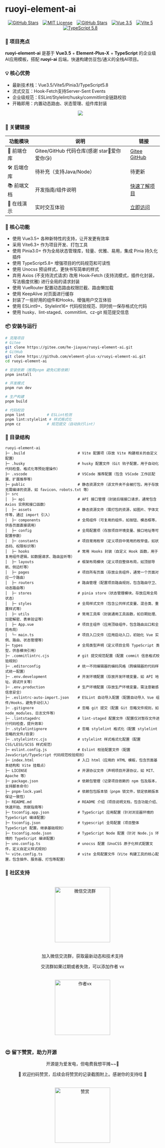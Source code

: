 # ruoyi-element-ai

<div align="center">

  [![GitHub Stars](https://img.shields.io/github/stars/element-plus-x/ruoyi-element-ai?style=social)](https://github.com/element-plus-x/ruoyi-element-ai)&emsp;[![MIT License](https://img.shields.io/badge/License-MIT-green.svg)](https://github.com/element-plus-x/ruoyi-element-ai/blob/main/LICENSE)&emsp;[![GitHub Stars](https://img.shields.io/github/stars/element-plus-x/ruoyi-element-ai?style=social)](https://github.com/element-plus-x/ruoyi-element-ai)&emsp;[![Vue 3.5](https://img.shields.io/badge/Vue-3.5-4FC08D?logo=vue.js)](https://vuejs.org/)&emsp;[![Vite 5](https://img.shields.io/badge/Vite-5-646CFF?logo=vite)](https://vitejs.dev/)&emsp;[![TypeScript 5.8](https://img.shields.io/badge/TypeScript-5.8-3178C6?logo=typescript)](https://www.typescriptlang.org/)&emsp;

</div>

### 🚀 项目亮点

**ruoyi-element-ai** 是基于 **Vue3.5** + **Element-Plus-X** + **TypeScript** 的企业级AI应用模板，搭配 **ruoyi-ai** 后端，快速构建仿豆包/通义的全栈AI项目。

### 💡 核心优势
- 最新技术栈：Vue3.5/Vite5/Pinia3/TypeScript5.8
- 流式交互：Hook-Fetch支持Server-Sent Events
- 企业级规范：ESLint/Stylelint/husky/commitlint全链路校验
- 开箱即用：内置动态路由、状态管理、组件库封装

<div align="center">
<img src="https://cdn.element-plus-x.com/chat/1.webp" calss="element-plus-x-bubble" />&emsp;
</div>

### 🔗 关键链接

| 功能模块         | 说明                          | 链接                                                                 |
|------------------|-------------------------------|----------------------------------------------------------------------|
| 🚀 前端仓库 | Gitee/GitHub 代码仓库(感谢 star🥰爱你爱你😘) | [Gitee](https://gitee.com/he-jiayue/ruoyi-element-ai) <br> [GitHub](https://github.com/element-plus-x/ruoyi-element-ai) |
| 🛠️ 后端仓库 | 待补充（支持Java/Node）        | 待更新                                                               |
| 📚 前端文档 | 开发指南/组件说明              | [快速了解项目](https://chat-docs.element-plus-x.com)                 |
| 📡 在线演示 | 实时交互体验                    | [立即访问](https://chat.element-plus-x.com)                          |

### 🧰 核心功能

- 使用 Vue3.5+ 各种新特性的支持，让开发更有效率
- 采用 Vite6.3+ 作为项目开发、打包工具
- 使用 Pinia3.0+ 作为全局状态管理库，轻量、优雅、易用，集成 Pinia 持久化插件
- 使用 TypeScript5.8+ 增强项目的代码规范和可读性
- 使用 Unocss 预设样式，更快书写简单的样式
- 弃用 Axios (不支持流式请求) 改用 Hook-Fetch (支持流模式，插件化封装，写法极度优雅) 进行全局的请求封装
- 使用 VueRouter 配置动态路由权限拦截、路由懒加载
- 使用 KeepAlive 对页面进行缓存
- 封装了一些好用的组件和Hooks，增强用户交互体验
- 使用   ESLint9+、Stylelint16+ 代码校验规范、同时统一保存格式化代码
- 使用 husky、lint-staged、commitlint、cz-git 规范提交信息

### 📦 安装与运行

```bash
# 克隆项目
# Gitee
git clone https://gitee.com/he-jiayue/ruoyi-element-ai.git
# GitHub
git clone https://github.com/element-plus-x/ruoyi-element-ai.git
cd ruoyi-element-ai

# 安装依赖（推荐pnpm 避免幻影依赖）
pnpm install

# 开发模式
pnpm run dev

# 生产构建
pnpm build

# 代码校验
pnpm lint          # ESLint检测
pnpm lint:stylelint # 样式格式化
pnpm cz            # 规范提交（自动执行lint）
```

### 🌳 目录结构

```text
ruoyi-element-ai
├─ .build                        # Vite 配置项（存放 Vite 构建相关的自定义配置）
├─ .husky                        # husky 配置文件（Git 钩子配置，用于自动化代码检查、格式化等预处理操作）
├─ .vscode                       # VSCode 推荐配置（包含 VSCode 工作区配置、扩展推荐等）
├─ public                        # 静态资源文件（该文件夹不会被打包，用于存放无需编译的资源，如 favicon、robots.txt 等）
├─ src
│  ├─ api                        # API 接口管理（封装后端接口请求，通常包含 Axios 实例和接口函数）
│  ├─ assets                     # 静态资源文件（需打包的资源，如图片、字体文件等，通过 import 引入）
│  ├─ components                 # 全局组件（可复用的组件，如按钮、模态框等，供各页面直接调用）
│  ├─ config                     # 全局配置项（存放项目环境变量、接口地址等可配置参数）
│  ├─ constants                  # 项目常用枚举（定义项目中常用的枚举值，如状态码、权限标识等）
│  ├─ hooks                      # 常用 Hooks 封装（自定义 Hook 函数，用于复用组件逻辑，如数据请求、路由监听等）
│  ├─ layouts                    # 框架布局模块（定义项目整体布局，如顶部导航、侧边栏等）
│  ├─ pages                      # 项目所有页面（存放业务组件，通常一个页面对应一个路由）
│  ├─ routers                    # 路由管理（配置项目路由规则，包含路由守卫、动态路由等）
│  ├─ stores                     # pinia store（状态管理模块，存放应用全局状态）
│  ├─ styles                     # 全局样式文件（包含公共样式变量、混合类、重置样式等）
│  ├─ utils                      # 常用工具库（封装通用工具函数，如日期处理、加密解密、表单验证等）
│  ├─ App.vue                    # 项目主组件（应用顶级组件，包含路由出口和全局布局）
│  └─ main.ts                    # 项目入口文件（应用启动入口，初始化 Vue 实例、路由、状态管理等）
├─ types                         # 全局类型声明（定义项目全局 TypeScript 类型，供各模块引用）
├─ .commitlintrc.cjs             # git 提交规范配置（配置 commit 信息格式校验规则）
├─ .editorconfig                 # 统一不同编辑器的编码风格（跨编辑器的代码样式统一配置）
├─ .env.development              # 开发环境配置（存放开发环境变量，如 API 地址、调试开关等）
├─ .env.production               # 生产环境配置（存放生产环境变量，需注意敏感信息安全）
├─ .eslintrc-auto-import.json    # ESLint 自动导入配置（配置自动导入 Vue 组件/Hooks，避免手动引入）
├─ .gitignore                    # 忽略 git 提交（配置 Git 忽略文件规则，如 node_modules、日志文件等）
├─ .lintstagedrc                 # lint-staged 配置文件（配置仅对暂存文件进行代码检查，提升效率）
├─ .stylelintignore              # 忽略 stylelint 格式化（配置 stylelint 忽略的文件/目录）
├─ .stylelintrc.cjs              # stylelint 样式格式化配置（配置 CSS/LESS/SCSS 样式规范）
├─ eslint.config.js              # Eslint 校验配置文件（配置 JavaScript/TypeScript 代码规范校验规则）
├─ index.html                    # 入口 html（应用的 HTML 模板，包含页面基本结构和 Vite 挂载点）
├─ LICENSE                       # 开源协议文件（声明项目开源协议，如 MIT、Apache 等）
├─ package.json                  # 依赖包管理（记录项目依赖的 npm 包及版本，支持脚本命令）
├─ pnpm-lock.yaml                # 依赖包包版本锁（pnpm 锁文件，锁定依赖版本保证一致性）
├─ README.md                     # README 介绍（项目说明文档，包含功能介绍、快速开始、贡献指南等）
├─ tsconfig.app.json             # TypeScript 应用配置（针对浏览器环境的 TypeScript 编译配置）
├─ tsconfig.json                 # typescript 全局配置（项目整体 TypeScript 配置，继承基础规则）
├─ tsconfig.node.json            # TypeScript Node 配置（针对 Node.js 环境的 TypeScript 编译配置）
├─ uno.config.ts                 # unocss 配置（UnoCSS 原子化样式配置文件，定义自定义样式规则）
└─ vite.config.ts                # vite 全局配置文件（Vite 构建工具的核心配置，包含插件、服务器、打包等配置）
```

### 🤝 社区支持
<div align="center">
<img src="https://cdn.element-plus-x.com/vw-2025-06-06.png" alt="微信交流群" width="180" style="margin: 20px;" />
<p>加入微信交流群，获取最新动态和技术支持</p>

<p>交流群如果过期或者失效，可以添加作者 vx</p>
<img src="https://cdn.element-plus-x.com/element-plus-x-author-vx.png" alt="作者vx" width="180" style="margin: 20px;" />
</div>

### 😍 留下赞赏，助力开源

<div align="center">
<p>开源是为爱发电，但电费我想平摊~~🙊</p>
<p>💌 欢迎扫码赞赏，后续会将赞赏的记录截图附上。感谢你的支持哇 💖</p>
<img src="https://cdn.element-plus-x.com/zs.png" alt="赞赏" width="180" style="margin: 20px;" />
</div>
